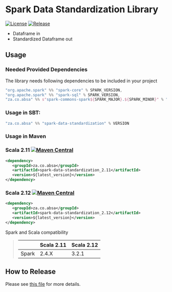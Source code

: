 # Spark Data Standardization Library

[![License](http://img.shields.io/:license-apache-blue.svg)](http://www.apache.org/licenses/LICENSE-2.0.html)
[![Release](https://github.com/AbsaOSS/spark-data-standardization/actions/workflows/release.yml/badge.svg)](https://github.com/AbsaOSS/spark-data-standardization/actions/workflows/release.yml)

- Dataframe in 
- Standardized Dataframe out

## Usage

### Needed Provided Dependencies

The library needs following dependencies to be included in your project

```sbt
"org.apache.spark" %% "spark-core" % SPARK_VERSION,
"org.apache.spark" %% "spark-sql" % SPARK_VERSION,
"za.co.absa" %% s"spark-commons-spark${SPARK_MAJOR}.${SPARK_MINOR}" % "0.3.1",
```

### Usage in SBT:
```sbt
"za.co.absa" %% "spark-data-standardization" % VERSION 
```

### Usage in Maven

### Scala 2.11 [![Maven Central](https://maven-badges.herokuapp.com/maven-central/za.co.absa/spark-data-standardization_2.11/badge.svg)](https://maven-badges.herokuapp.com/maven-central/za.co.absa/spark-data-standardization_2.11)

```xml
<dependency>
   <groupId>za.co.absa</groupId>
   <artifactId>spark-data-standardization_2.11</artifactId>
   <version>${latest_version}</version>
</dependency>
```

### Scala 2.12 [![Maven Central](https://maven-badges.herokuapp.com/maven-central/za.co.absa/spark-data-standardization_2.12/badge.svg)](https://maven-badges.herokuapp.com/maven-central/za.co.absa/spark-data-standardization_2.12)

```xml
<dependency>
   <groupId>za.co.absa</groupId>
   <artifactId>spark-data-standardization_2.12</artifactId>
   <version>${latest_version}</version>
</dependency>
```

Spark and Scala compatibility
>| | Scala 2.11 | Scala 2.12 |
>|---|---|---|
>|Spark| 2.4.X | 3.2.1 |

## How to Release

Please see [this file](RELEASE.md) for more details.
